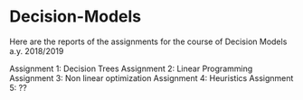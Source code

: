 # Decision-Models

Here are the reports of the assignments for 
the course of Decision Models a.y. 2018/2019

 Assignment 1: Decision Trees
 Assignment 2: Linear Programming
 Assignment 3: Non linear optimization
 Assignment 4: Heuristics
 Assignment 5: ??
